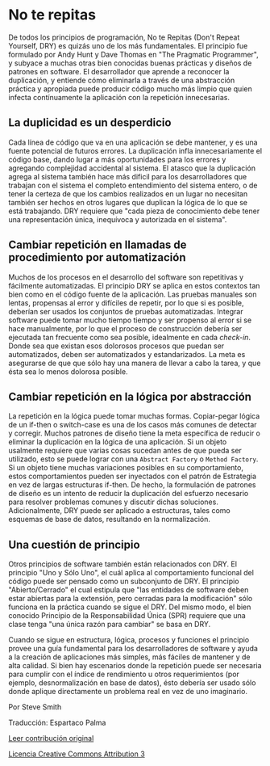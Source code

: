 No te repitas 
===

De todos los principios de programación, No te Repitas (Don't Repeat Yourself, DRY) es quizás uno de los más fundamentales. El principio fue formulado por Andy Hunt y Dave Thomas en "The Pragmatic Programmer", y subyace a muchas otras bien conocidas buenas prácticas y diseños de patrones en software. El desarrollador que aprende a reconocer la duplicación, y entiende cómo eliminarla a través de una abstracción práctica y apropiada puede producir código mucho más limpio que quien infecta contínuamente la aplicación con la repetición innecesarias.

## La duplicidad es un desperdicio

Cada línea de código que va en una aplicación se debe mantener, y es una fuente potencial de futuros errores. La duplicación infla innecesariamente el código base, dando lugar a más oportunidades para los errores y agregando complejidad accidental al sistema. El atasco que la duplicación agrega al sistema también hace más dificil para los desarrolladores que trabajan con el sistema el completo entendimiento del sistema entero, o de tener la certeza de que los cambios realizados en un lugar no necesitan también ser hechos en otros lugares que duplican la lógica de lo que se está trabajando. DRY requiere que "cada pieza de conocimiento debe tener una representación única, inequívoca y autorizada en el sistema".

## Cambiar repetición en llamadas de procedimiento por automatización

Muchos de los procesos en el desarrollo del software son repetitivas y fácilmente automatizadas. El principio DRY se aplica en estos contextos tan bien como en el código fuente de la aplicación. Las pruebas manuales son lentas, propensas al error y difíciles de repetir, por lo que si es posible, deberían ser usados los conjuntos de pruebas automatizadas. Integrar software puede tomar mucho tiempo tiempo y ser propenso al error si se hace manualmente, por lo que el proceso de construcción debería ser ejecutada tan frecuente como sea posible, idealmente en cada _check-in_. Donde sea que existan esos dolorosos procesos que puedan ser automatizados, deben ser automatizados y estandarizados. La meta es asegurarse de que que sólo hay una manera de llevar a cabo la tarea, y que ésta sea lo menos dolorosa posible.

## Cambiar repetición en la lógica por abstracción

La repetición en la lógica puede tomar muchas formas. Copiar-pegar lógica de un if-then o switch-case es una de los casos más comunes de detectar y corregir. Muchos patrones de diseño tiene la meta específica de reducir o eliminar la duplicación en la lógica de una aplicación. Si un objeto usalmente requiere que varias cosas sucedan antes de que pueda ser utilizado, esto se puede lograr con una `Abstract Factory` o `Method Factory`. Si un objeto tiene muchas variaciones posibles en su comportamiento, estos comportamientos pueden ser inyectados con el patrón de Estrategia en vez de largas estructuras if-then. De hecho, la formulación de patrones de diseño es un intento de reducir la duplicación del esfuerzo necesario para resolver problemas comunes y discutir dichas soluciones. Adicionalmente, DRY puede ser aplicado a estructuras, tales como esquemas de base de datos, resultando en la normalización.

## Una cuestión de principio

Otros principios de software también están relacionados con DRY. El principio "Uno y Sólo Uno", el cuál aplica al comportamiento funcional del código puede ser pensado como un subconjunto de DRY. El principio "Abierto/Cerrado" el cual estipula que "las entidades de software deben estar abiertas para la extensión, pero cerradas para la modificación" sólo funciona en la práctica cuando se sigue el DRY. Del mismo modo, el bien conocido Principio de la Responsabilidad Única (SPR) requiere que una clase tenga "una única razón para cambiar" se basa en DRY.

Cuando se sigue en estructura, lógica, procesos y funciones el principio provee una guía fundamental para los desarrolladores de software y ayuda a la creación de aplicaciones más simples, más fáciles de mantener  y de alta calidad. Si bien hay escenarios donde la repetición puede ser necesaria para cumplir con el índice de rendimiento u otros requerimientos (por ejemplo, desnormalización en base de datos), ésto debería ser usado sólo donde aplique directamente un problema real en vez de uno imaginario.

Por Steve Smith

Traducción: Espartaco Palma

[Leer contribución original](http://programmer.97things.oreilly.com/wiki/index.php/Don%27t_Repeat_Yourself)

[Licencia Creative Commons Attribution 3](http://creativecommons.org/licenses/by/3.0/us/deed.es)